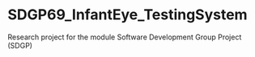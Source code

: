 # SDGP69_InfantEye_TestingSystem
Research project for the module Software Development Group Project (SDGP)
